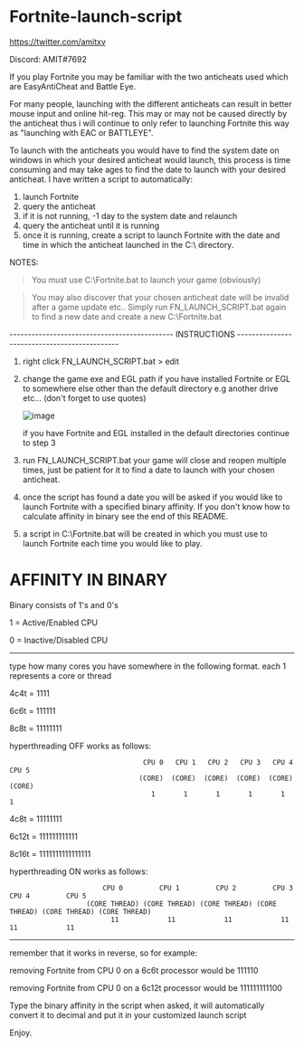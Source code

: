 # Fortnite-launch-script 

https://twitter.com/amitxv

Discord: AMIT#7692

If you play Fortnite you may be familiar with the two anticheats used which are EasyAntiCheat and Battle Eye.

For many people, launching with the different anticheats can result in better mouse input and online hit-reg. This may or may not be caused directly by the anticheat thus i will continue to only refer to launching Fortnite this way as "launching with EAC or BATTLEYE". 

To launch with the anticheats you would have to find the system date on windows in which your desired anticheat would launch, this process is time consuming and may take ages to find the date to launch with your desired anticheat. I have written a script to automatically: 

1) launch Fortnite 
2) query the anticheat 
3) if it is not running, -1 day to the system date and relaunch
4) query the anticheat until it is running
5) once it is running, create a script to launch Fortnite with the date and time in which the anticheat launched in the C:\ directory.

NOTES: 

> You must use C:\Fortnite.bat to launch your game (obviously)

> You may also discover that your chosen anticheat date will be invalid after a game update etc.. Simply run FN_LAUNCH_SCRIPT.bat again to find a new date and create a new    C:\Fortnite.bat

--------------------------------------------- INSTRUCTIONS ---------------------------------------------

1) right click FN_LAUNCH_SCRIPT.bat > edit

2) change the game exe and EGL path if you have installed Fortnite or EGL to somewhere else other than the default directory e.g another drive etc... (don't forget to use quotes) 

   ![image](https://user-images.githubusercontent.com/86924251/129871634-120f2dad-322a-4807-9da6-5e6d98f276fa.png)

   if you have Fortnite and EGL installed in the default directories continue to step 3
   
3) run FN_LAUNCH_SCRIPT.bat your game will close and reopen multiple times, just be patient for it to find a date to launch with your chosen anticheat.

4) once the script has found a date you will be asked if you would like to launch Fortnite with a specified binary affinity. If you don't know how to calculate affinity in binary    see the end of this README.

6) a script in C:\Fortnite.bat will be created in which you must use to launch Fortnite each time you would like to play.


# AFFINITY IN BINARY

Binary consists of 1's and 0's

1 = Active/Enabled CPU

0 = Inactive/Disabled CPU

------------------------------------------------------------------------------------------

type how many cores you have somewhere in the following format. each 1 represents a core or thread

4c4t = 1111

6c6t = 111111

8c8t = 11111111

hyperthreading OFF works as follows:

                                     CPU 0   CPU 1   CPU 2   CPU 3   CPU 4   CPU 5
                                    (CORE)  (CORE)  (CORE)  (CORE)  (CORE)  (CORE)
                                       1       1       1       1       1       1 

4c8t = 11111111

6c12t = 111111111111

8c16t = 1111111111111111

hyperthreading ON works as follows:

                           CPU 0         CPU 1         CPU 2         CPU 3         CPU 4         CPU 5 
                       (CORE THREAD) (CORE THREAD) (CORE THREAD) (CORE THREAD) (CORE THREAD) (CORE THREAD)
                             11            11            11            11            11            11

------------------------------------------------------------------------------------------

remember that it works in reverse, so for example:

removing Fortnite from CPU 0 on a 6c6t processor would be 111110

removing Fortnite from CPU 0 on a 6c12t processor would be 111111111100

Type the binary affinity in the script when asked, it will automatically convert it to decimal and put it in your customized launch script

Enjoy.
